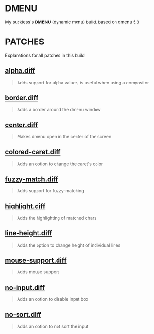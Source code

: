 # **DMENU**
My suckless's **DMENU** (dynamic menu) build, based on dmenu 5.3

# **PATCHES**
Explanations for all patches in this build

## [alpha.diff](https://tools.suckless.org/dmenu/patches/alpha/)
> Adds support for alpha values, is useful when using a compositor

## [border.diff](https://tools.suckless.org/dmenu/patches/border/)
> Adds a border around the dmenu window 

## [center.diff](https://tools.suckless.org/dmenu/patches/center/)
> Makes dmenu open in the center of the screen

## [colored-caret.diff](https://tools.suckless.org/dmenu/patches/colored-caret/)
> Adds an option to change the caret's color

## [fuzzy-match.diff](https://tools.suckless.org/dmenu/patches/fuzzymatch/)
> Adds support for fuzzy-matching

## [highlight.diff](https://tools.suckless.org/dmenu/patches/highlight/)
> Adds the highlighting of matched chars

## [line-height.diff](https://tools.suckless.org/dmenu/patches/line-height/)
> Adds the option to change height of individual lines

## [mouse-support.diff](https://tools.suckless.org/dmenu/patches/mouse-support/)
> Adds mouse support

## [no-input.diff](https://tools.suckless.org/dmenu/patches/no-input/)
> Adds an option to disable input box

## [no-sort.diff](https://tools.suckless.org/dmenu/patches/no-sort/)
> Adds an option to not sort the input
